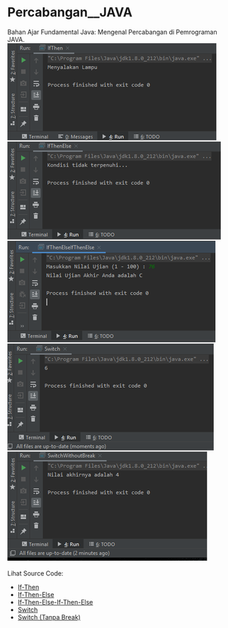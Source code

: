 # Percabangan__JAVA
Bahan Ajar Fundamental Java: Mengenal Percabangan di Pemrograman JAVA. <br>
<img src="https://github.com/RizkyKhapidsyah/Percabangan__JAVA/blob/master/results/001.PNG"><br>
<img src="https://github.com/RizkyKhapidsyah/Percabangan__JAVA/blob/master/results/002.PNG"><br>
<img src="https://github.com/RizkyKhapidsyah/Percabangan__JAVA/blob/master/results/003.PNG"><br>
<img src="https://github.com/RizkyKhapidsyah/Percabangan__JAVA/blob/master/results/004.PNG"><br>
<img src="https://github.com/RizkyKhapidsyah/Percabangan__JAVA/blob/master/results/005.PNG"><br><br>
Lihat Source Code:<br>
- <a href="https://autoratio.com/CWQH8">If-Then</a><br>
- <a href="https://autoratio.com/Vh1xkWOfur">If-Then-Else</a><br>
- <a href="https://autoratio.com/PnoPo">If-Then-Else-If-Then-Else</a><br>
- <a href="https://autoratio.com/4m7">Switch</a><br>
- <a href="https://autoratio.com/oIJkUjjc7f">Switch (Tanpa Break)</a>
